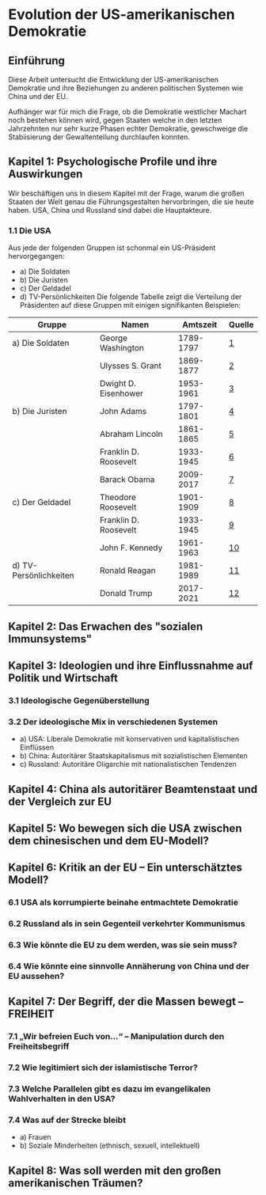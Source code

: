 # Evolution der US-amerikanischen Demokratie

## Einführung

Diese Arbeit untersucht die Entwicklung der US-amerikanischen Demokratie und ihre Beziehungen zu anderen politischen Systemen wie China und der EU.

Aufhänger war für mich die Frage, ob die Demokratie westlicher Machart noch bestehen können wird, gegen Staaten welche in den letzten Jahrzehnten nur sehr kurze Phasen echter Demokratie, gewschweige die Stabiisierung der Gewaltenteilung durchlaufen konnten.

## Kapitel 1: Psychologische Profile und ihre Auswirkungen

Wir beschäftigen uns in diesem Kapitel mit der Frage, warum die großen Staaten der Welt genau die Führungsgestalten hervorbringen, die sie heute haben.
USA, China und Russland sind dabei die Hauptakteure.

### 1.1 Die USA

Aus jede der folgenden Gruppen ist schonmal ein US-Präsident hervorgegangen:

- a) Die Soldaten
- b) Die Juristen
- c) Der Geldadel
- d) TV-Persönlichkeiten
Die folgende Tabelle zeigt die Verteilung der Präsidenten auf diese Gruppen mit einigen signifikanten Beispielen:

| Gruppe             | Namen                                      | Amtszeit | Quelle |
|--------------------|--------------------------------------------|----------|--------|
| a) Die Soldaten    | George Washington                          | 1789-1797 | [1](https://en.wikipedia.org/wiki/George_Washington) |
|                    | Ulysses S. Grant                           | 1869-1877 | [2](https://en.wikipedia.org/wiki/Ulysses_S._Grant) |
|                    | Dwight D. Eisenhower                       | 1953-1961 | [3](https://en.wikipedia.org/wiki/Dwight_D._Eisenhower) |
| b) Die Juristen    | John Adams                                 | 1797-1801 | [4](https://en.wikipedia.org/wiki/John_Adams) |
|                    | Abraham Lincoln                            | 1861-1865 | [5](https://en.wikipedia.org/wiki/Abraham_Lincoln) |
|                    | Franklin D. Roosevelt                      | 1933-1945 | [6](https://en.wikipedia.org/wiki/Franklin_D._Roosevelt) |
|                    | Barack Obama                               | 2009-2017 | [7](https://en.wikipedia.org/wiki/Barack_Obama) |
| c) Der Geldadel    | Theodore Roosevelt                         | 1901-1909 | [8](https://en.wikipedia.org/wiki/Theodore_Roosevelt) |
|                    | Franklin D. Roosevelt                      | 1933-1945 | [9](https://en.wikipedia.org/wiki/Franklin_D._Roosevelt) |
|                    | John F. Kennedy                            | 1961-1963 | [10](https://en.wikipedia.org/wiki/John_F._Kennedy) |
| d) TV-Persönlichkeiten | Ronald Reagan                         | 1981-1989 | [11](https://en.wikipedia.org/wiki/Ronald_Reagan) |
|                    | Donald Trump                               | 2017-2021 | [12](https://en.wikipedia.org/wiki/Donald_Trump) |

## Kapitel 2: Das Erwachen des "sozialen Immunsystems"

## Kapitel 3: Ideologien und ihre Einflussnahme auf Politik und Wirtschaft

### 3.1 Ideologische Gegenüberstellung

### 3.2 Der ideologische Mix in verschiedenen Systemen

- a) USA: Liberale Demokratie mit konservativen und kapitalistischen Einflüssen
- b) China: Autoritärer Staatskapitalismus mit sozialistischen Elementen
- c) Russland: Autoritäre Oligarchie mit nationalistischen Tendenzen

## Kapitel 4: China als autoritärer Beamtenstaat und der Vergleich zur EU

## Kapitel 5: Wo bewegen sich die USA zwischen dem chinesischen und dem EU-Modell?

## Kapitel 6: Kritik an der EU – Ein unterschätztes Modell?

### 6.1 USA als korrumpierte beinahe entmachtete Demokratie

### 6.2 Russland als in sein Gegenteil verkehrter Kommunismus

### 6.3 Wie könnte die EU zu dem werden, was sie sein muss?

### 6.4 Wie könnte eine sinnvolle Annäherung von China und der EU aussehen?

## Kapitel 7: Der Begriff, der die Massen bewegt – FREIHEIT

### 7.1 „Wir befreien Euch von...“ – Manipulation durch den Freiheitsbegriff

### 7.2 Wie legitimiert sich der islamistische Terror?

### 7.3 Welche Parallelen gibt es dazu im evangelikalen Wahlverhalten in den USA?

### 7.4 Was auf der Strecke bleibt

- a) Frauen
- b) Soziale Minderheiten (ethnisch, sexuell, intellektuell)

## Kapitel 8: Was soll werden mit den großen amerikanischen Träumen?

